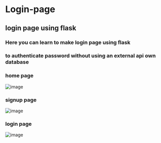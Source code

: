# Login-page
## login page using flask <br>
### Here you can learn to make login page using flask 
### to authenticate password without using an external api own database
### home page 
![image](https://user-images.githubusercontent.com/55245901/186003040-b90adfca-d6bf-449a-9242-782c3c760e7a.png)
### signup page 
![image](https://user-images.githubusercontent.com/55245901/186004018-0050b510-4712-43b3-ab90-83e6b863fbac.png)
### login page
![image](https://user-images.githubusercontent.com/55245901/186004759-4d53e6af-face-4cbe-8b1e-9df0c57d3bc0.png)




